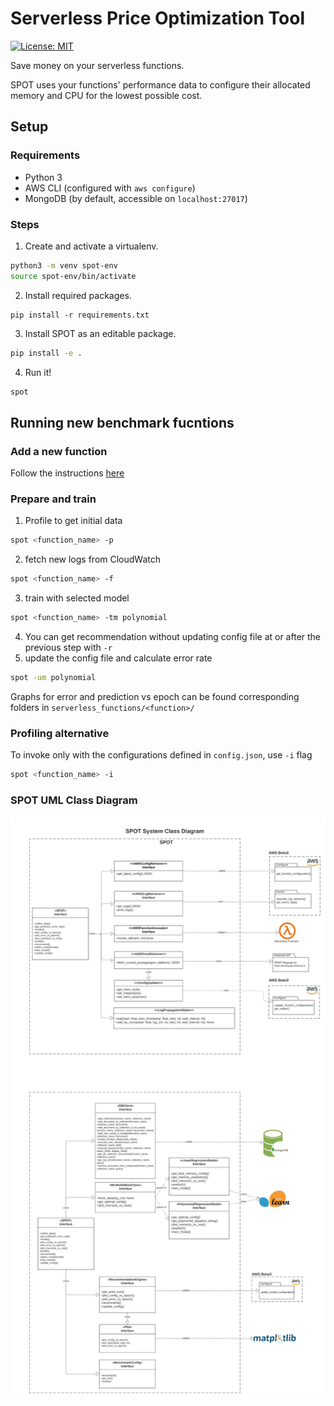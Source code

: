 # Serverless Price Optimization Tool

[![License: MIT](https://img.shields.io/badge/License-MIT-yellow.svg)](LICENSE)

Save money on your serverless functions.

SPOT uses your functions' performance data to configure their allocated memory and CPU for the lowest possible cost.

## Setup

### Requirements
- Python 3
- AWS CLI (configured with `aws configure`)
- MongoDB (by default, accessible on `localhost:27017`)

### Steps
1. Create and activate a virtualenv.
```bash
python3 -m venv spot-env
source spot-env/bin/activate
```

2. Install required packages.
```
pip install -r requirements.txt
```

3. Install SPOT as an editable package.
```bash
pip install -e .
```

4. Run it!
```bash
spot
```

## Running new benchmark fucntions
### Add a new function
Follow the instructions [here](./spot/serverless_functions/README.md)
### Prepare and train
1. Profile to get initial data 
```bash
spot <function_name> -p
```
2. fetch new logs from CloudWatch
```bash
spot <function_name> -f
```
3. train with selected model
```bash
spot <function_name> -tm polynomial
```
4. You can get recommendation without updating config file at or after the previous step with `-r`
5. update the config file and calculate error rate
```bash
spot -um polynomial
```
Graphs for error and prediction vs epoch can be found corresponding folders in `serverless_functions/<function>/`

### Profiling alternative
To invoke only with the configurations defined in `config.json`, use `-i` flag
```bash
spot <function_name> -i
```

### SPOT UML Class Diagram
![SPOT UML Class Diagram](/spot/visualize/SPOT_UML_Class_Diagram.jpeg)
